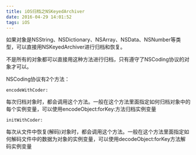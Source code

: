 ```yaml
---
title: iOS归档之NSKeyedArchiver
date: 2016-04-29 14:01:52
tags: iOS 
---
```


如果对象是NSString、NSDictionary、NSArray、NSData、NSNumber等类型，可以直接用NSKeyedArchiver进行归档和恢复。

不是所有的对象都可以直接用这种方法进行归档，只有遵守了NSCoding协议的对象才可以。

NSCoding协议有2个方法：

	encodeWithCoder:
	
每次归档对象时，都会调用这个方法。一般在这个方法里面指定如何归档对象中的每个实例变量，可以使用encodeObject:forKey:方法归档实例变量

	initWithCoder:
	
每次从文件中恢复(解码)对象时，都会调用这个方法。一般在这个方法里面指定如何解码文件中的数据为对象的实例变量，可以使用decodeObject:forKey方法解码实例变量

